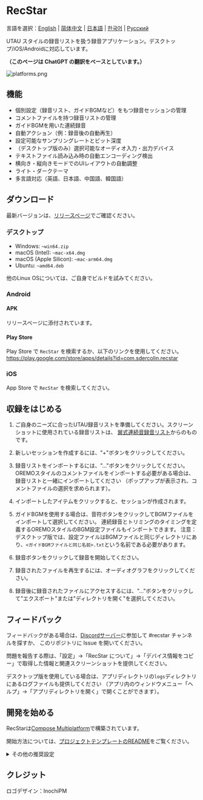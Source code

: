 # RecStar

言語を選択：[English](README.md) | [简体中文](README-zhCN.md) | [日本語](README-ja.md) | [한국어](README-ko.md) | [Русский](README-ru.md)

UTAU スタイルの録音リストを扱う録音アプリケーション。デスクトップ/iOS/Androidに対応しています。

**（このページは ChatGPT の翻訳をベースとしています。）**

![platforms.png](readme_images/platforms.png)

## 機能

- 個別設定（録音リスト、ガイドBGMなど）をもつ録音セッションの管理
- コメントファイルを持つ録音リストの管理
- ガイドBGMを用いた連続録音
- 自動アクション（例：録音後の自動再生）
- 設定可能なサンプリングレートとビット深度
- （デスクトップ版のみ）選択可能なオーディオ入力・出力デバイス
- テキストファイル読み込み時の自動エンコーディング検出
- 横向き・縦向きモードでのUIレイアウトの自動調整
- ライト・ダークテーマ
- 多言語対応（英語、日本語、中国語、韓国語）

## ダウンロード

最新バージョンは、[リリースページ](https://github.com/sdercolin/recstar/releases)でご確認ください。

### デスクトップ

- Windows: `~win64.zip`
- macOS (Intel): `~mac-x64.dmg`
- macOS (Apple Silicon): `~mac-arm64.dmg`
- Ubuntu: `~amd64.deb`

他のLinux OSについては、ご自身でビルドを試みてください。

### Android

#### APK

リリースページに添付されています。

#### Play Store

Play Store で `RecStar` を検索するか、以下のリンクを使用してください。
https://play.google.com/store/apps/details?id=com.sdercolin.recstar

### iOS

App Store で `RecStar` を検索してください。

## 収録をはじめる

1. ご自身のニーズに合ったUTAU録音リストを準備してください。スクリーンショットに使用されている録音リストは、
[巽式連続音録音リスト](https://tatsu3.hateblo.jp/entry/ar426004)からのものです。

2. 新しいセッションを作成するには、"+"ボタンをクリックしてください。
3. 録音リストをインポートするには、"..."ボタンをクリックしてください。
OREMOスタイルのコメントファイルをインポートする必要がある場合は、録音リストと一緒にインポートしてください
（ポップアップが表示され、コメントファイルの選択を求められます）。
4. インポートしたアイテムをクリックすると、セッションが作成されます。
5. ガイドBGMを使用する場合は、音符ボタンをクリックしてBGMファイルをインポートして選択してください。
連続録音とトリミングのタイミングを定義するOREMOスタイルのBGM設定ファイルもインポートできます。
注意：デスクトップ版では、設定ファイルはBGMファイルと同じディレクトリにあり、`<ガイドBGMファイルと同じ名前>.txt`という名前である必要があります。
6. 録音ボタンをクリックして録音を開始してください。
7. 録音されたファイルを再生するには、オーディオグラフをクリックしてください。
8. 録音後に録音されたファイルにアクセスするには、"..."ボタンをクリックして"エクスポート"または"ディレクトリを開く"を選択してください。

## フィードバック

フィードバックがある場合は、[Discordサーバー](https://discord.gg/TyEcQ6P73y)に参加して #recstar チャンネルを探すか、
このリポジトリに Issue を開いてください。

問題を報告する際は、「設定」->「RecStar について」->「デバイス情報をコピー」で取得した情報と関連スクリーンショットを提供してください。

デスクトップ版を使用している場合は、アプリディレクトリの`logs`ディレクトリにあるログファイルも提供してください
（アプリ内のウィンドウメニュー「ヘルプ」->「アプリディレクトリを開く」で開くことができます）。

## 開発を始める

RecStarは[Compose Multiplatform](https://github.com/JetBrains/compose-jb)で構築されています。

開始方法については、[プロジェクトテンプレートのREADME](README-compose.md)をご覧ください。

<details>
<summary>その他の推奨設定</summary>

1. `Kotlin KDoc Formatter`プラグインをインストールし、以下の設定を使用してください。
   ![KDoc Formatter設定](readme_images/kdoc_settings.png)
2. コードをコミットする前に自動的にフォーマットする pre-commit hook を追加するために、
一度`./gradlew addKtlintFormatGitPreCommitHook`を実行してください。
3. 文字列定義ファイル（例：[StringsEnglish.kt](shared/src/commonMain/kotlin/ui/string/StringEnglish.kt)）で、Android
Studio のフォーマッターがワイルドカードインポートを単一インポートに常に変更してしまう場合は、
`ui.string` パッケージのワイルドカードインポートを許可するように設定を調整してください。

</details>

## クレジット

ロゴデザイン：InochiPM
